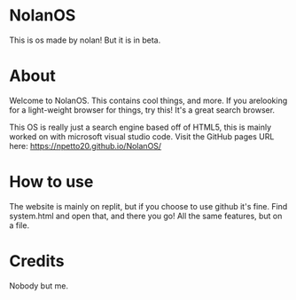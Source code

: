 # NolanOS
This is os made by nolan! But it is in beta.

# About

Welcome to NolanOS. This contains cool things, and more. If you arelooking for a light-weight browser for things, try this! It's a great search browser.

This OS is really just a search engine based off of HTML5, this is mainly worked on with microsoft visual studio code. 
Visit the GitHub pages URL here: https://npetto20.github.io/NolanOS/

# How to use
The website is mainly on replit, but if you choose to use github it's fine. Find system.html and open that, and there you go! All the same features, but on a file.

# Credits
Nobody but me.

